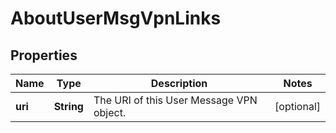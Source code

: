 
# AboutUserMsgVpnLinks

## Properties
Name | Type | Description | Notes
------------ | ------------- | ------------- | -------------
**uri** | **String** | The URI of this User Message VPN object. |  [optional]



